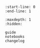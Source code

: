 ```{include} ../README.md
:start-line: 0
:end-line: 1
```

```{toctree}
:maxdepth: 1
:hidden:

guide
notebooks
changelog
```
